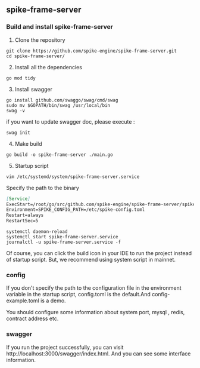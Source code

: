 ## spike-frame-server 

### Build and install spike-frame-server
1. Clone the repository
```shell
git clone https://github.com/spike-engine/spike-frame-server.git
cd spike-frame-server/
```
2. Install all the dependencies
```shell
go mod tidy
```
3. Install swagger
```shell
go install github.com/swaggo/swag/cmd/swag
sudo mv $GOPATH/bin/swag /usr/local/bin
swag -v
```
if you want to update swagger doc, please execute :
```shell
swag init
```
4. Make build
```shell
go build -o spike-frame-server ./main.go
```
5. Startup script
```shell
vim /etc/systemd/system/spike-frame-server.service
```
Specify the path to the binary
```markdown
[Service] 
ExecStart=/root/go/src/github.com/spike-engine/spike-frame-server/spike-frame-server
Environment=SPIKE_CONFIG_PATH=/etc/spike-config.toml
Restart=always
RestartSec=5 
```
```shell
systemctl daemon-reload
systemctl start spike-frame-server.service
journalctl -u spike-frame-server.service -f
```
Of course, you can click the build icon in your IDE to run the project instead of startup script.
But, we recommend using system script in mainnet.

### config
If you don't specify the path to the configuration file in the environment variable in the startup script, 
config.toml is the default.And config-example.toml is a demo.

You should configure some information about system port, mysql , redis, contract address etc.

### swagger
If you run the project successfully, you can visit http://localhost:3000/swagger/index.html.
And you can see some interface information.
